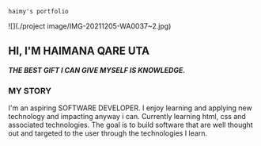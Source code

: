    haimy's portfolio  

![](./project image/IMG-20211205-WA0037~2.jpg)

**HI, I'M HAIMANA QARE UTA**
----------------------------

_**THE BEST GIFT I CAN GIVE MYSELF IS KNOWLEDGE.**_

### MY STORY

I'm an aspiring SOFTWARE DEVELOPER. I enjoy learning and applying new  
technology and impacting anyway i can. Currently learning html, css and  
associated technologies. The goal is to build software that are well thought  
out and targeted to the user through the technologies I learn.